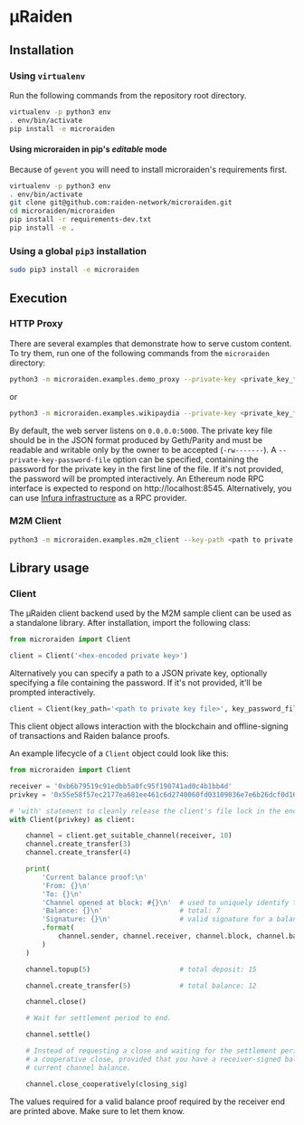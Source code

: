 # µRaiden

## Installation

### Using `virtualenv`

Run the following commands from the repository root directory.

```bash
virtualenv -p python3 env
. env/bin/activate
pip install -e microraiden
```

#### Using microraiden in pip's _editable_ mode
Because of `gevent` you will need to install microraiden's requirements first.
```bash
virtualenv -p python3 env
. env/bin/activate
git clone git@github.com:raiden-network/microraiden.git
cd microraiden/microraiden
pip install -r requirements-dev.txt
pip install -e .
```

### Using a global `pip3` installation

```bash
sudo pip3 install -e microraiden
```

## Execution

### HTTP Proxy
There are several examples that demonstrate how to serve custom content. To try them, run one of the following commands from the `microraiden` directory:
```bash
python3 -m microraiden.examples.demo_proxy --private-key <private_key_file> start
```
or
```bash
python3 -m microraiden.examples.wikipaydia --private-key <private_key_file> --private-key-password-file <password_file> start
```
By default, the web server listens on `0.0.0.0:5000`. The private key file should be in the JSON format produced by Geth/Parity and must be readable and writable only by the owner to be accepted (`-rw-------`). A ``--private-key-password-file`` option can be specified, containing the password for the private key in the first line of the file. If it's not provided, the password will be prompted interactively.
An Ethereum node RPC interface is expected to respond on http://localhost:8545. Alternatively, you can use [Infura infrastructure](https://infura.io/) as a RPC provider.
### M2M Client
```bash
python3 -m microraiden.examples.m2m_client --key-path <path to private key file> --key-password-path <password file>
```

## Library usage

### Client
The µRaiden client backend used by the M2M sample client can be used as a standalone library. After installation, import the following class:
```python
from microraiden import Client

client = Client('<hex-encoded private key>')
```

Alternatively you can specify a path to a JSON private key, optionally specifying a file containing the password. If it's not provided, it'll be prompted interactively.
```python
client = Client(key_path='<path to private key file>', key_password_file='<path to password file>')
```

This client object allows interaction with the blockchain and offline-signing of transactions and Raiden balance proofs.

An example lifecycle of a `Client` object could look like this:

```python
from microraiden import Client

receiver = '0xb6b79519c91edbb5a0fc95f190741ad0c4b1bb4d'
privkey = '0x55e58f57ec2177ea681ee461c6d2740060fd03109036e7e6b26dcf0d16a28169'

# 'with' statement to cleanly release the client's file lock in the end.
with Client(privkey) as client:

    channel = client.get_suitable_channel(receiver, 10)
    channel.create_transfer(3)
    channel.create_transfer(4)

    print(
        'Current balance proof:\n'
        'From: {}\n'
        'To: {}\n'
        'Channel opened at block: #{}\n'  # used to uniquely identify this channel
        'Balance: {}\n'                   # total: 7
        'Signature: {}\n'                 # valid signature for a balance of 7 on this channel
        .format(
            channel.sender, channel.receiver, channel.block, channel.balance, channel.balance_sig
        )
    )

    channel.topup(5)                      # total deposit: 15

    channel.create_transfer(5)            # total balance: 12

    channel.close()

    # Wait for settlement period to end.

    channel.settle()

    # Instead of requesting a close and waiting for the settlement period to end, you can also perform
    # a cooperative close, provided that you have a receiver-signed balance proof that matches your
    # current channel balance.

    channel.close_cooperatively(closing_sig)
```

The values required for a valid balance proof required by the receiver end are printed above. Make sure to let them know.
